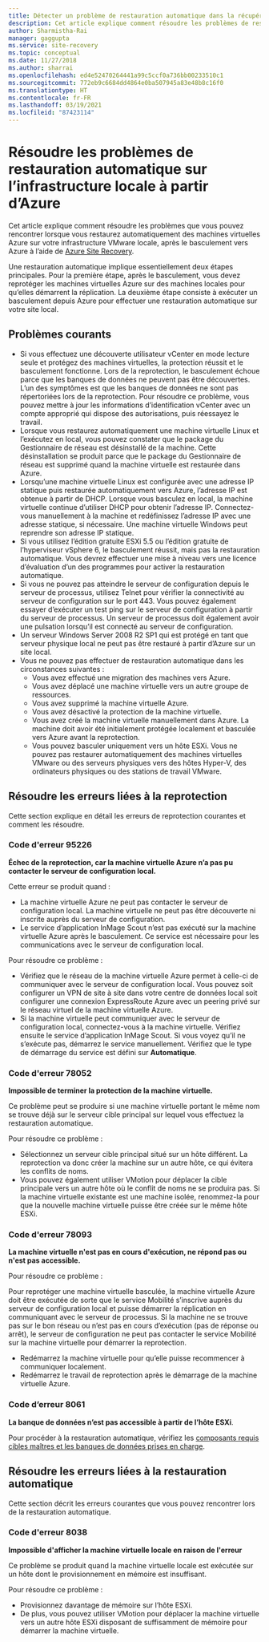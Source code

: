 ```yaml
---
title: Détecter un problème de restauration automatique dans la récupération d’urgence de machines virtuelles VMware avec Azure Site Recovery
description: Cet article explique comment résoudre les problèmes de restauration automatique et de reprotection pendant la reprise d’activité de machines virtuelles VMware sur Azure avec Azure Site Recovery.
author: Sharmistha-Rai
manager: gaggupta
ms.service: site-recovery
ms.topic: conceptual
ms.date: 11/27/2018
ms.author: sharrai
ms.openlocfilehash: ed4e52470264441a99c5ccf0a736bb00233510c1
ms.sourcegitcommit: 772eb9c6684dd4864e0ba507945a83e48b8c16f0
ms.translationtype: HT
ms.contentlocale: fr-FR
ms.lasthandoff: 03/19/2021
ms.locfileid: "87423114"
---
```

# <a name="troubleshoot-failback-to-on-premises-from-azure"></a>Résoudre les problèmes de restauration automatique sur l’infrastructure locale à partir d’Azure

Cet article explique comment résoudre les problèmes que vous pouvez rencontrer lorsque vous restaurez automatiquement des machines virtuelles Azure sur votre infrastructure VMware locale, après le basculement vers Azure à l’aide de [Azure Site Recovery](site-recovery-overview.md).

Une restauration automatique implique essentiellement deux étapes principales. Pour la première étape, après le basculement, vous devez reprotéger les machines virtuelles Azure sur des machines locales pour qu’elles démarrent la réplication. La deuxième étape consiste à exécuter un basculement depuis Azure pour effectuer une restauration automatique sur votre site local.

## <a name="common-issues"></a>Problèmes courants

- Si vous effectuez une découverte utilisateur vCenter en mode lecture seule et protégez des machines virtuelles, la protection réussit et le basculement fonctionne. Lors de la reprotection, le basculement échoue parce que les banques de données ne peuvent pas être découvertes. L’un des symptômes est que les banques de données ne sont pas répertoriées lors de la reprotection. Pour résoudre ce problème, vous pouvez mettre à jour les informations d’identification vCenter avec un compte approprié qui dispose des autorisations, puis réessayez le travail.
- Lorsque vous restaurez automatiquement une machine virtuelle Linux et l’exécutez en local, vous pouvez constater que le package du Gestionnaire de réseau est désinstallé de la machine. Cette désinstallation se produit parce que le package du Gestionnaire de réseau est supprimé quand la machine virtuelle est restaurée dans Azure.
- Lorsqu’une machine virtuelle Linux est configurée avec une adresse IP statique puis restaurée automatiquement vers Azure, l’adresse IP est obtenue à partir de DHCP. Lorsque vous basculez en local, la machine virtuelle continue d’utiliser DHCP pour obtenir l’adresse IP. Connectez-vous manuellement à la machine et redéfinissez l’adresse IP avec une adresse statique, si nécessaire. Une machine virtuelle Windows peut reprendre son adresse IP statique.
- Si vous utilisez l’édition gratuite ESXi 5.5 ou l’édition gratuite de l’hyperviseur vSphere 6, le basculement réussit, mais pas la restauration automatique. Vous devrez effectuer une mise à niveau vers une licence d’évaluation d’un des programmes pour activer la restauration automatique.
- Si vous ne pouvez pas atteindre le serveur de configuration depuis le serveur de processus, utilisez Telnet pour vérifier la connectivité au serveur de configuration sur le port 443. Vous pouvez également essayer d’exécuter un test ping sur le serveur de configuration à partir du serveur de processus. Un serveur de processus doit également avoir une pulsation lorsqu’il est connecté au serveur de configuration.
- Un serveur Windows Server 2008 R2 SP1 qui est protégé en tant que serveur physique local ne peut pas être restauré à partir d’Azure sur un site local.
- Vous ne pouvez pas effectuer de restauration automatique dans les circonstances suivantes :
    - Vous avez effectué une migration des machines vers Azure. 
    - Vous avez déplacé une machine virtuelle vers un autre groupe de ressources.
    - Vous avez supprimé la machine virtuelle Azure.
    - Vous avez désactivé la protection de la machine virtuelle.
    - Vous avez créé la machine virtuelle manuellement dans Azure. La machine doit avoir été initialement protégée localement et basculée vers Azure avant la reprotection.
    - Vous pouvez basculer uniquement vers un hôte ESXi. Vous ne pouvez pas restaurer automatiquement des machines virtuelles VMware ou des serveurs physiques vers des hôtes Hyper-V, des ordinateurs physiques ou des stations de travail VMware.


## <a name="troubleshoot-reprotection-errors"></a>Résoudre les erreurs liées à la reprotection

Cette section explique en détail les erreurs de reprotection courantes et comment les résoudre.

### <a name="error-code-95226"></a>Code d'erreur 95226

**Échec de la reprotection, car la machine virtuelle Azure n’a pas pu contacter le serveur de configuration local.**

Cette erreur se produit quand :

* La machine virtuelle Azure ne peut pas contacter le serveur de configuration local. La machine virtuelle ne peut pas être découverte ni inscrite auprès du serveur de configuration.
* Le service d’application InMage Scout n’est pas exécuté sur la machine virtuelle Azure après le basculement. Ce service est nécessaire pour les communications avec le serveur de configuration local.

Pour résoudre ce problème :

* Vérifiez que le réseau de la machine virtuelle Azure permet à celle-ci de communiquer avec le serveur de configuration local. Vous pouvez soit configurer un VPN de site à site dans votre centre de données local soit configurer une connexion ExpressRoute Azure avec un peering privé sur le réseau virtuel de la machine virtuelle Azure.
* Si la machine virtuelle peut communiquer avec le serveur de configuration local, connectez-vous à la machine virtuelle. Vérifiez ensuite le service d’application InMage Scout. Si vous voyez qu’il ne s’exécute pas, démarrez le service manuellement. Vérifiez que le type de démarrage du service est défini sur **Automatique**.

### <a name="error-code-78052"></a>Code d'erreur 78052

**Impossible de terminer la protection de la machine virtuelle.**

Ce problème peut se produire si une machine virtuelle portant le même nom se trouve déjà sur le serveur cible principal sur lequel vous effectuez la restauration automatique.

Pour résoudre ce problème :

* Sélectionnez un serveur cible principal situé sur un hôte différent. La reprotection va donc créer la machine sur un autre hôte, ce qui évitera les conflits de noms.
* Vous pouvez également utiliser VMotion pour déplacer la cible principale vers un autre hôte où le conflit de noms ne se produira pas. Si la machine virtuelle existante est une machine isolée, renommez-la pour que la nouvelle machine virtuelle puisse être créée sur le même hôte ESXi.


### <a name="error-code-78093"></a>Code d'erreur 78093

**La machine virtuelle n'est pas en cours d'exécution, ne répond pas ou n'est pas accessible.**

Pour résoudre ce problème :

Pour reprotéger une machine virtuelle basculée, la machine virtuelle Azure doit être exécutée de sorte que le service Mobilité s’inscrive auprès du serveur de configuration local et puisse démarrer la réplication en communiquant avec le serveur de processus. Si la machine ne se trouve pas sur le bon réseau ou n’est pas en cours d’exécution (pas de réponse ou arrêt), le serveur de configuration ne peut pas contacter le service Mobilité sur la machine virtuelle pour démarrer la reprotection.

* Redémarrez la machine virtuelle pour qu’elle puisse recommencer à communiquer localement.
* Redémarrez le travail de reprotection après le démarrage de la machine virtuelle Azure.

### <a name="error-code-8061"></a>Code d’erreur 8061

**La banque de données n’est pas accessible à partir de l’hôte ESXi**.

Pour procéder à la restauration automatique, vérifiez les [composants requis cibles maîtres et les banques de données prises en charge](vmware-azure-prepare-failback.md#deploy-a-separate-master-target-server).


## <a name="troubleshoot-failback-errors"></a>Résoudre les erreurs liées à la restauration automatique

Cette section décrit les erreurs courantes que vous pouvez rencontrer lors de la restauration automatique.

### <a name="error-code-8038"></a>Code d'erreur 8038

**Impossible d'afficher la machine virtuelle locale en raison de l'erreur**

Ce problème se produit quand la machine virtuelle locale est exécutée sur un hôte dont le provisionnement en mémoire est insuffisant. 

Pour résoudre ce problème :

* Provisionnez davantage de mémoire sur l’hôte ESXi.
* De plus, vous pouvez utiliser VMotion pour déplacer la machine virtuelle vers un autre hôte ESXi disposant de suffisamment de mémoire pour démarrer la machine virtuelle.
